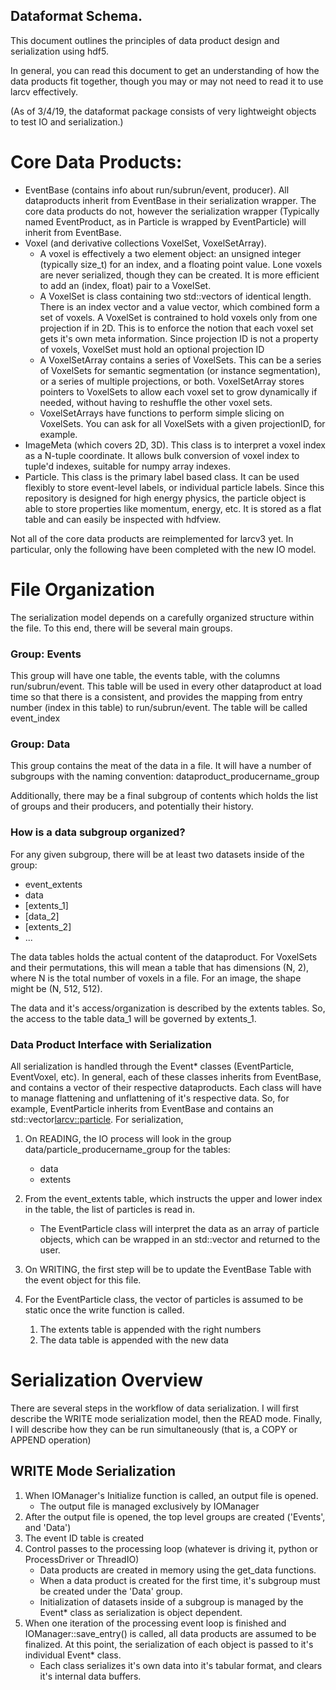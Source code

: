 ## Dataformat Schema.

This document outlines the principles of data product design and serialization using hdf5.

In general, you can read this document to get an understanding of how the data products fit together, though you may or may not need to read it to use larcv effectively.

(As of 3/4/19, the dataformat package consists of very lightweight objects to test IO and serialization.)

# Core Data Products:
* EventBase (contains info about run/subrun/event, producer).  All dataproducts inherit from EventBase in their serialization wrapper.  The core data products do not, however the serialization wrapper (Typically named EventProduct, as in Particle is wrapped by EventParticle) will inherit from EventBase.
* Voxel (and derivative collections VoxelSet, VoxelSetArray).  
    * A voxel is effectively a two element object: an unsigned integer (typically size_t) for an index, and a floating point value.  Lone voxels are never serialized, though they can be created.  It is more efficient to add an (index, float) pair to a VoxelSet.
    * A VoxelSet is class containing two std::vectors of identical length.  There is an index vector and a value vector, which combined form a set of voxels.  A VoxelSet is contrained to hold voxels only from one projection if in 2D.  This is to enforce the notion that each voxel set gets it's own meta information.  Since projection ID is not a property of voxels, VoxelSet must hold an optional projection ID 
    * A VoxelSetArray contains a series of VoxelSets.  This can be a series of VoxelSets for semantic segmentation (or instance segmentation), or a series of multiple projections, or both.  VoxelSetArray stores pointers to VoxelSets to allow each voxel set to grow dynamically if needed, without having to reshuffle the other voxel sets.
    * VoxelSetArrays have functions to perform simple slicing on VoxelSets.  You can ask for all VoxelSets with a given projectionID, for example.
* ImageMeta (which covers 2D, 3D).  This class is to interpret a voxel index as a N-tuple coordinate.  It allows bulk conversion of voxel index to tuple'd indexes, suitable for numpy array indexes.
* Particle.  This class is the primary label based class.  It can be used flexibly to store event-level labels, or individual particle labels.  Since this repository is designed for high energy physics, the particle object is able to store properties like momentum, energy, etc.  It is stored as a flat table and can easily be inspected with hdfview.

Not all of the core data products are reimplemented for larcv3 yet.  In particular, only the following have been completed with the new IO model.

# File Organization

The serialization model depends on a carefully organized structure within the file.  To this end, there will be several main groups.

### Group: Events

This group will have one table, the events table, with the columns run/subrun/event.  This table will be used in every other dataproduct at load time so that there is a consistent, and provides the mapping from entry number (index in this table) to run/subrun/event.  The table will be called event_index

### Group: Data

This group contains the meat of the data in a file.  It will have a number of subgroups with the naming convention:
dataproduct_producername_group

Additionally, there may be a final subgroup of contents which holds the list of groups and their producers, and potentially their history.

### How is a data subgroup organized?

For any given subgroup, there will be at least two datasets inside of the group:
* event_extents
* data
* [extents_1]
* [data_2]
* [extents_2]
* ...

The data tables holds the actual content of the dataproduct.  For VoxelSets and their permutations, this will mean a table that has dimensions (N, 2), where N is the total number of voxels in a file.  For an image, the shape might be (N, 512, 512).

The data and it's access/organization is described by the extents tables.  So, the access to the table data_1 will be governed by extents_1.


### Data Product Interface with Serialization

All serialization is handled through the Event* classes (EventParticle, EventVoxel, etc).  In general, each of these classes inherits from EventBase, and contains a vector of their respective dataproducts.  Each class will have to manage flattening and unflattening of it's respective data.  So, for example, EventParticle inherits from EventBase and contains an std::vector<larcv::particle>.  For serialization, 
1. On READING, the IO process will look in the group data/particle_producername_group for the tables:
    * data
    * extents
2. From the event_extents table, which instructs the upper and lower index in the table, the list of particles is read in.
    * The EventParticle class will interpret the data as an array of particle objects, which can be wrapped in an std::vector and returned to the user.

1. On WRITING, the first step will be to update the EventBase Table with the event object for this file.
2. For the EventParticle class, the vector of particles is assumed to be static once the write function is called.
    1. The extents table is appended with the right numbers
    2. The data table is appended with the new data


# Serialization Overview

There are several steps in the workflow of data serialization.  I will first describe the WRITE mode serialization model, then the READ mode.  Finally, I will describe how they can be run simultaneously (that is, a COPY or APPEND operation)

## WRITE Mode Serialization

1. When IOManager's Initialize function is called, an output file is opened.
    * The output file is managed exclusively by IOManager
2. After the output file is opened, the top level groups are created ('Events', and 'Data')
3. The event ID table is created
4. Control passes to the processing loop (whatever is driving it, python or ProcessDriver or ThreadIO)
    * Data products are created in memory using the get_data functions.
    * When a data product is created for the first time, it's subgroup must be created under the 'Data' group.
    * Initialization of datasets inside of a subgroup is managed by the Event* class as serialization is object dependent. 
5. When one iteration of the processing event loop is finished and IOManager::save_entry() is called, all data products are assumed to be finalized.  At this point, the serialization of each object is passed to it's individual Event* class.
    * Each class serializes it's own data into it's tabular format, and clears it's internal data buffers.










